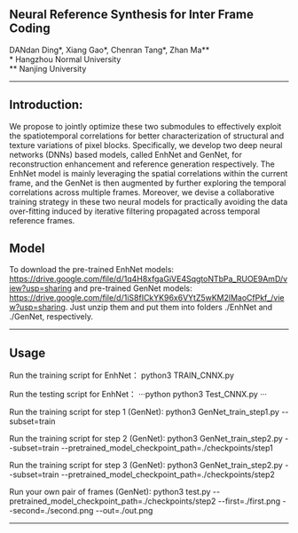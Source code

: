 ## Neural Reference Synthesis for Inter Frame Coding
DANdan Ding*, Xiang Gao*, Chenran Tang*, Zhan Ma**<br>
\* Hangzhou Normal University<br>
** Nanjing University<br>
___

## Introduction:
We propose to jointly optimize these two submodules to effectively exploit the spatiotemporal correlations for better characterization of structural and texture variations of pixel blocks. Specifically, we develop two deep neural networks (DNNs) based models, called EnhNet and GenNet, for reconstruction enhancement and reference generation respectively. The EnhNet model is mainly leveraging the spatial correlations within the current frame, and the GenNet is then augmented by further exploring the temporal correlations across multiple frames. Moreover, we devise a collaborative training strategy in these two neural models for practically avoiding the data over-fitting induced by iterative filtering propagated across temporal reference frames.


## Model
To download the pre-trained EnhNet models: https://drive.google.com/file/d/1q4H8xfgaGiVE4SqgtoNTbPa_RUOE9AmD/view?usp=sharing and pre-trained GenNet models: https://drive.google.com/file/d/1iS8fICkYK96x6VYtZ5wKM2lMaoCfPkf_/view?usp=sharing. Just unzip them and put them into folders ./EnhNet and ./GenNet, respectively. 

___

## Usage
Run the training script for EnhNet：
python3 TRAIN_CNNX.py

Run the testing script for EnhNet：
···python
python3 Test_CNNX.py
···

Run the training script for step 1 (GenNet):
python3 GenNet_train_step1.py --subset=train

Run the training script for step 2 (GenNet):
python3 GenNet_train_step2.py --subset=train --pretrained_model_checkpoint_path=./checkpoints/step1

Run the training script for step 3 (GenNet):
python3 GenNet_train_step2.py --subset=train --pretrained_model_checkpoint_path=./checkpoints/step2

Run your own pair of frames (GenNet):
python3 test.py --pretrained_model_checkpoint_path=./checkpoints/step2 --first=./first.png --second=./second.png --out=./out.png

___




